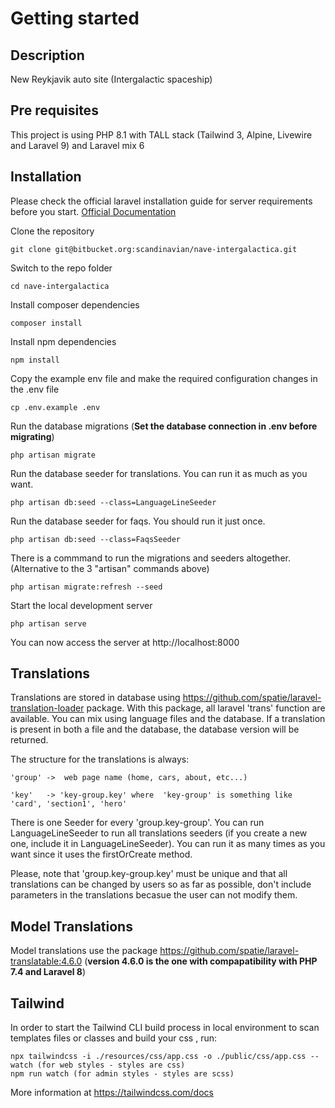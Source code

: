 # Getting started

## Description
New Reykjavik auto site (Intergalactic spaceship)

## Pre requisites
This project is using PHP 8.1 with TALL stack (Tailwind 3, Alpine, Livewire and Laravel 9) and Laravel mix 6

## Installation

Please check the official laravel installation guide for server requirements before you start. [Official Documentation](https://laravel.com/docs/8.x/installation)

Clone the repository

    git clone git@bitbucket.org:scandinavian/nave-intergalactica.git

Switch to the repo folder

    cd nave-intergalactica

Install composer dependencies

    composer install

Install npm dependencies

    npm install

Copy the example env file and make the required configuration changes in the .env file

    cp .env.example .env

Run the database migrations (**Set the database connection in .env before migrating**)

    php artisan migrate

Run the database seeder for translations. You can run it as much as you want.

    php artisan db:seed --class=LanguageLineSeeder

Run the database seeder for faqs. You should run it just once.

    php artisan db:seed --class=FaqsSeeder

There is a commmand to run the migrations and seeders altogether. (Alternative to the 3 "artisan" commands above)

    php artisan migrate:refresh --seed

Start the local development server

    php artisan serve

You can now access the server at http://localhost:8000

## Translations

Translations are stored in database using https://github.com/spatie/laravel-translation-loader package. With this package, all laravel 'trans' function are available. You can mix using language files and the database. If a translation is present in both a file and the database, the database version will be returned.

The structure for the translations is always:

    'group' ->  web page name (home, cars, about, etc...)

    'key'   -> 'key-group.key' where  'key-group' is something like 'card', 'section1', 'hero'

There is one Seeder for every 'group.key-group'. You can run LanguageLineSeeder to run all translations seeders (if you create a new one, include it in LanguageLineSeeder). You can run it as many times as you want since it uses the firstOrCreate method.

Please, note that 'group.key-group.key' must be unique and that all translations can be changed by users so as far as possible, don't include parameters in the translations becasue the user can not modify them.

## Model Translations

Model translations use the package https://github.com/spatie/laravel-translatable:4.6.0 (**version 4.6.0 is the one with compapatibility with PHP 7.4 and Laravel 8**)

## Tailwind

In order to start the Tailwind CLI build process in local environment to scan templates files or classes and build your css , run: 

    npx tailwindcss -i ./resources/css/app.css -o ./public/css/app.css --watch (for web styles - styles are css)
    npm run watch (for admin styles - styles are scss)

More information at https://tailwindcss.com/docs
